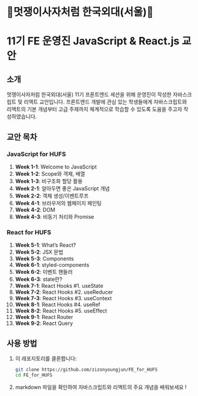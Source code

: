 # 🦁멋쟁이사자처럼 한국외대(서울)🦉
# 11기 FE 운영진 JavaScript & React.js 교안

## 소개
멋쟁이사자처럼 한국외대(서울) 11기 프론트엔드 세션을 위해 운영진이 작성한 자바스크립트 및 리액트 교안입니다. 프론트엔드 개발에 관심 있는 학생들에게 자바스크립트와 리액트의 기본 개념부터 고급 주제까지 체계적으로 학습할 수 있도록 도움을 주고자 작성하였습니다.

## 교안 목차
### JavaScript for HUFS
1. **Week 1-1**: Welcome to JavaScript
2. **Week 1-2**: Scope와 객체, 배열
3. **Week 1-3**: 비구조화 할당 활용
4. **Week 2-1**: 알아두면 좋은 JavaScript 개념
5. **Week 2-2**: 객체 생성/이벤트루프
6. **Week 4-1**: 브라우저의 웹페이지 페인팅
7. **Week 4-2**: DOM
8. **Week 4-3**: 비동기 처리와 Promise

### React for HUFS
1. **Week 5-1**: What’s React?
2. **Week 5-2**: JSX 문법
3. **Week 5-3**: Components
4. **Week 6-1**: styled-components
5. **Week 6-2**: 이벤트 핸들러
6. **Week 6-3**: state란?
7. **Week 7-1**: React Hooks #1. useState
8. **Week 7-2**: React Hooks #2. useReducer
9. **Week 7-3**: React Hooks #3. useContext
10. **Week 8-1**: React Hooks #4. useRef
11. **Week 8-2**: React Hooks #5. useEffect
12. **Week 9-1**: React Router
13. **Week 9-2**: React Query

## 사용 방법
1. 이 레포지토리를 클론합니다:
   ```bash
   git clone https://github.com/zizonyoungjun/FE_for_HUFS
   cd FE_for_HUFS
2. markdown 파일을 확인하여 자바스크립트와 리액트의 주요 개념을 배워보세요 !

